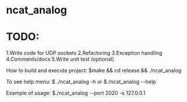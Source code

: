 # ncat_analog

# TODO:
  1.Write code for UDP sockets
  2.Refactoring
  3.Exception handling
  4.Comments/docs
  5.Write unit test (optional)

How to build and execute project:
$make && cd release && ./ncat_analog

To see help menu:
$ ./ncat_analog -h
or
$./ncat_analog --help

Example of usage:
$./ncat_analog --port 2020 -s 127.0.0.1
